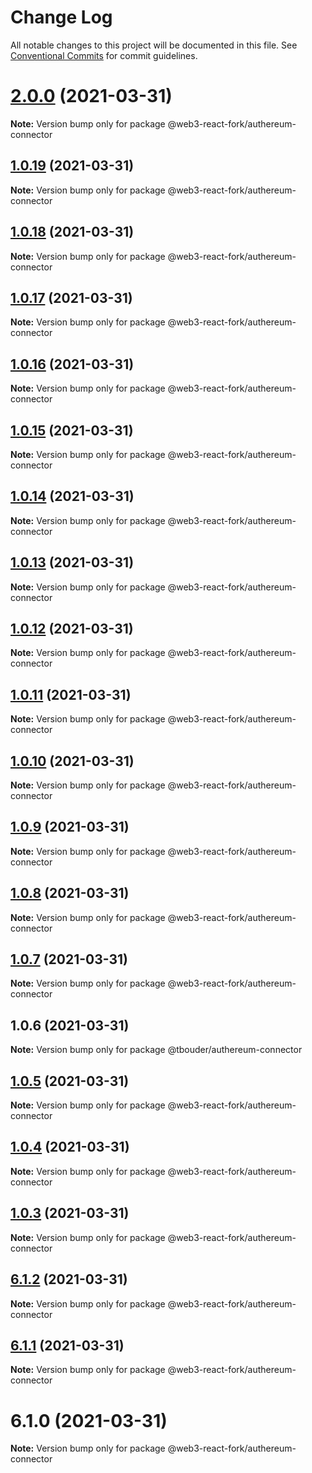 # Change Log

All notable changes to this project will be documented in this file.
See [Conventional Commits](https://conventionalcommits.org) for commit guidelines.

# [2.0.0](https://github.com/TBouder/web3-react-fork/compare/@web3-react-fork/authereum-connector@1.0.19...@web3-react-fork/authereum-connector@2.0.0) (2021-03-31)

**Note:** Version bump only for package @web3-react-fork/authereum-connector





## [1.0.19](https://github.com/TBouder/web3-react-fork/compare/@web3-react-fork/authereum-connector@1.0.18...@web3-react-fork/authereum-connector@1.0.19) (2021-03-31)

**Note:** Version bump only for package @web3-react-fork/authereum-connector





## [1.0.18](https://github.com/TBouder/web3-react-fork/compare/@web3-react-fork/authereum-connector@1.0.17...@web3-react-fork/authereum-connector@1.0.18) (2021-03-31)

**Note:** Version bump only for package @web3-react-fork/authereum-connector





## [1.0.17](https://github.com/TBouder/web3-react-fork/compare/@web3-react-fork/authereum-connector@1.0.16...@web3-react-fork/authereum-connector@1.0.17) (2021-03-31)

**Note:** Version bump only for package @web3-react-fork/authereum-connector





## [1.0.16](https://github.com/TBouder/web3-react-fork/compare/@web3-react-fork/authereum-connector@1.0.15...@web3-react-fork/authereum-connector@1.0.16) (2021-03-31)

**Note:** Version bump only for package @web3-react-fork/authereum-connector





## [1.0.15](https://github.com/TBouder/web3-react-fork/compare/@web3-react-fork/authereum-connector@1.0.14...@web3-react-fork/authereum-connector@1.0.15) (2021-03-31)

**Note:** Version bump only for package @web3-react-fork/authereum-connector





## [1.0.14](https://github.com/TBouder/web3-react-fork/compare/@web3-react-fork/authereum-connector@1.0.13...@web3-react-fork/authereum-connector@1.0.14) (2021-03-31)

**Note:** Version bump only for package @web3-react-fork/authereum-connector





## [1.0.13](https://github.com/TBouder/web3-react-fork/compare/@web3-react-fork/authereum-connector@1.0.12...@web3-react-fork/authereum-connector@1.0.13) (2021-03-31)

**Note:** Version bump only for package @web3-react-fork/authereum-connector





## [1.0.12](https://github.com/TBouder/web3-react-fork/compare/@web3-react-fork/authereum-connector@1.0.11...@web3-react-fork/authereum-connector@1.0.12) (2021-03-31)

**Note:** Version bump only for package @web3-react-fork/authereum-connector





## [1.0.11](https://github.com/TBouder/web3-react-fork/compare/@web3-react-fork/authereum-connector@1.0.10...@web3-react-fork/authereum-connector@1.0.11) (2021-03-31)

**Note:** Version bump only for package @web3-react-fork/authereum-connector





## [1.0.10](https://github.com/TBouder/web3-react-fork/compare/@web3-react-fork/authereum-connector@1.0.9...@web3-react-fork/authereum-connector@1.0.10) (2021-03-31)

**Note:** Version bump only for package @web3-react-fork/authereum-connector





## [1.0.9](https://github.com/TBouder/web3-react-fork/compare/@web3-react-fork/authereum-connector@1.0.8...@web3-react-fork/authereum-connector@1.0.9) (2021-03-31)

**Note:** Version bump only for package @web3-react-fork/authereum-connector





## [1.0.8](https://github.com/TBouder/web3-react-fork/compare/@web3-react-fork/authereum-connector@1.0.7...@web3-react-fork/authereum-connector@1.0.8) (2021-03-31)

**Note:** Version bump only for package @web3-react-fork/authereum-connector





## [1.0.7](https://github.com/TBouder/web3-react-fork/compare/@web3-react-fork/authereum-connector@1.0.5...@web3-react-fork/authereum-connector@1.0.7) (2021-03-31)

**Note:** Version bump only for package @web3-react-fork/authereum-connector





## 1.0.6 (2021-03-31)

**Note:** Version bump only for package @tbouder/authereum-connector





## [1.0.5](https://github.com/TBouder/web3-react-fork/compare/@web3-react-fork/authereum-connector@1.0.4...@web3-react-fork/authereum-connector@1.0.5) (2021-03-31)

**Note:** Version bump only for package @web3-react-fork/authereum-connector





## [1.0.4](https://github.com/TBouder/web3-react-fork/compare/@web3-react-fork/authereum-connector@1.0.3...@web3-react-fork/authereum-connector@1.0.4) (2021-03-31)

**Note:** Version bump only for package @web3-react-fork/authereum-connector





## [1.0.3](https://github.com/TBouder/web3-react-fork/compare/@web3-react-fork/authereum-connector@6.1.2...@web3-react-fork/authereum-connector@1.0.3) (2021-03-31)

**Note:** Version bump only for package @web3-react-fork/authereum-connector





## [6.1.2](https://github.com/TBouder/web3-react-fork/compare/@web3-react-fork/authereum-connector@6.1.1...@web3-react-fork/authereum-connector@6.1.2) (2021-03-31)

**Note:** Version bump only for package @web3-react-fork/authereum-connector





## [6.1.1](https://github.com/TBouder/web3-react-fork/compare/@web3-react-fork/authereum-connector@6.1.0...@web3-react-fork/authereum-connector@6.1.1) (2021-03-31)

**Note:** Version bump only for package @web3-react-fork/authereum-connector





# 6.1.0 (2021-03-31)

**Note:** Version bump only for package @web3-react-fork/authereum-connector
